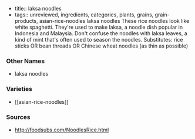 - title:: laksa noodles
- tags:: unreviewed, ingredients, categories, plants, grains, grain-products, asian-rice-noodles
laksa noodles These rice noodles look like white spaghetti. They're used to make laksa, a noodle dish popular in Indonesia and Malaysia. Don't confuse the noodles with laksa leaves, a kind of mint that's often used to season the noodles. Substitutes: rice sticks OR bean threads OR Chinese wheat noodles (as thin as possible)

### Other Names

* laksa noodles

### Varieties

* [[asian-rice-noodles]]

### Sources
* http://foodsubs.com/NoodlesRice.html
